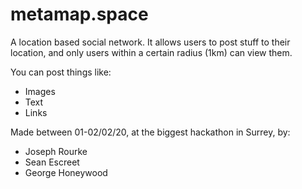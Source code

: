 # metamap.space

A location based social network. It allows users to post stuff to their location, and only users within a certain radius (1km) can view them.

You can post things like:

* Images
* Text
* Links

Made between 01-02/02/20, at the biggest hackathon in Surrey, by:

* Joseph Rourke
* Sean Escreet
* George Honeywood
